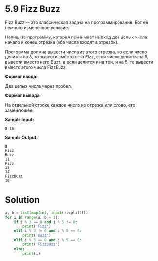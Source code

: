 # 5.9 Fizz Buzz

Fizz Buzz -- это классическая задача на программирование. Вот её немного изменённое условие.

Напишите программу, которая принимает на вход два целых числа: начало и конец отрезка (оба числа входят в отрезок).

Программа должна вывести числа из этого отрезка, но если число делится на 3, то вывести вместо него Fizz, если число
делится на 5, вывести вместо него Buzz, а если делится и на три, и на 5, то вывести вместо этого числа FizzBuzz.

**Формат ввода:**

Два целых числа через пробел.

**Формат вывода:**

На отдельной строке каждое число из отрезка или слово, его заменяющее.

**Sample Input:**

`8 16`

**Sample Output:**

```
8
Fizz
Buzz
11
Fizz
13
14
FizzBuzz
16
```

# Solution

```python
a, b = list(map(int, input().split()))
for i in range(a, b + 1):
    if i % 3 == 0 and i % 5 != 0:
        print('Fizz')
    elif i % 3 != 0 and i % 5 == 0:
        print('Buzz')
    elif i % 3 == 0 and i % 5 == 0:
        print('FizzBuzz')
    else:
        print(i)
```
